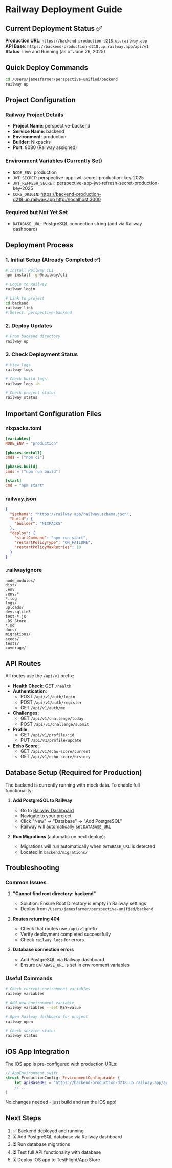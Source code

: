 # Railway Deployment Guide

## Current Deployment Status ✅

**Production URL**: `https://backend-production-d218.up.railway.app`  
**API Base**: `https://backend-production-d218.up.railway.app/api/v1`  
**Status**: Live and Running (as of June 26, 2025)

## Quick Deploy Commands

```bash
cd /Users/jamesfarmer/perspective-unified/backend
railway up
```

## Project Configuration

### Railway Project Details
- **Project Name**: perspective-backend
- **Service Name**: backend
- **Environment**: production
- **Builder**: Nixpacks
- **Port**: 8080 (Railway assigned)

### Environment Variables (Currently Set)
- `NODE_ENV`: production
- `JWT_SECRET`: perspective-app-jwt-secret-production-key-2025
- `JWT_REFRESH_SECRET`: perspective-app-jwt-refresh-secret-production-key-2025
- `CORS_ORIGIN`: https://backend-production-d218.up.railway.app,http://localhost:3000

### Required but Not Yet Set
- `DATABASE_URL`: PostgreSQL connection string (add via Railway dashboard)

## Deployment Process

### 1. Initial Setup (Already Completed ✅)
```bash
# Install Railway CLI
npm install -g @railway/cli

# Login to Railway
railway login

# Link to project
cd backend
railway link
# Select: perspective-backend
```

### 2. Deploy Updates
```bash
# From backend directory
railway up
```

### 3. Check Deployment Status
```bash
# View logs
railway logs

# Check build logs
railway logs -b

# Check project status
railway status
```

## Important Configuration Files

### nixpacks.toml
```toml
[variables]
NODE_ENV = "production"

[phases.install]
cmds = ["npm ci"]

[phases.build]
cmds = ["npm run build"]

[start]
cmd = "npm start"
```

### railway.json
```json
{
  "$schema": "https://railway.app/railway.schema.json",
  "build": {
    "builder": "NIXPACKS"
  },
  "deploy": {
    "startCommand": "npm run start",
    "restartPolicyType": "ON_FAILURE",
    "restartPolicyMaxRetries": 10
  }
}
```

### .railwayignore
```
node_modules/
dist/
.env
.env.*
*.log
logs/
uploads/
dev.sqlite3
test-*.js
.DS_Store
*.md
docs/
migrations/
seeds/
tests/
coverage/
```

## API Routes

All routes use the `/api/v1` prefix:

- **Health Check**: GET `/health`
- **Authentication**: 
  - POST `/api/v1/auth/login`
  - POST `/api/v1/auth/register`
  - GET `/api/v1/auth/me`
- **Challenges**: 
  - GET `/api/v1/challenge/today`
  - POST `/api/v1/challenge/submit`
- **Profile**: 
  - GET `/api/v1/profile/:id`
  - PUT `/api/v1/profile/update`
- **Echo Score**: 
  - GET `/api/v1/echo-score/current`
  - GET `/api/v1/echo-score/history`

## Database Setup (Required for Production)

The backend is currently running with mock data. To enable full functionality:

1. **Add PostgreSQL to Railway**:
   - Go to [Railway Dashboard](https://railway.app)
   - Navigate to your project
   - Click "New" → "Database" → "Add PostgreSQL"
   - Railway will automatically set `DATABASE_URL`

2. **Run Migrations** (automatic on next deploy):
   - Migrations will run automatically when `DATABASE_URL` is detected
   - Located in `backend/migrations/`

## Troubleshooting

### Common Issues

1. **"Cannot find root directory: backend"**
   - Solution: Ensure Root Directory is empty in Railway settings
   - Deploy from `/Users/jamesfarmer/perspective-unified/backend`

2. **Routes returning 404**
   - Check that routes use `/api/v1` prefix
   - Verify deployment completed successfully
   - Check `railway logs` for errors

3. **Database connection errors**
   - Add PostgreSQL via Railway dashboard
   - Ensure `DATABASE_URL` is set in environment variables

### Useful Commands

```bash
# Check current environment variables
railway variables

# Add new environment variable
railway variables --set KEY=value

# Open Railway dashboard for project
railway open

# Check service status
railway status
```

## iOS App Integration

The iOS app is pre-configured with production URLs:

```swift
// AppEnvironment.swift
struct ProductionConfig: EnvironmentConfigurable {
    let apiBaseURL = "https://backend-production-d218.up.railway.app/api/v1"
    // ...
}
```

No changes needed - just build and run the iOS app!

## Next Steps

1. ✅ Backend deployed and running
2. ⏳ Add PostgreSQL database via Railway dashboard
3. ⏳ Run database migrations
4. ⏳ Test full API functionality with database
5. ⏳ Deploy iOS app to TestFlight/App Store